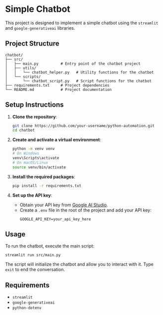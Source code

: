 # Simple Chatbot

This project is designed to implement a simple chatbot using the `streamlit` and `google-generativeai` libraries.

## Project Structure

```
chatbot/
├── src/
│   ├── main.py          # Entry point of the chatbot project
│   ├── utils/
│   │   └── chatbot_helper.py   # Utility functions for the chatbot
│   └── scripts/
│       └── chatbot_script.py   # Script functions for the chatbot
├── requirements.txt     # Project dependencies
└── README.md            # Project documentation
```

## Setup Instructions

1. **Clone the repository**:
   ```sh
   git clone https://github.com/your-username/python-automation.git
   cd chatbot
   ```

2. **Create and activate a virtual environment**:
   ```sh
   python -m venv venv
   # On Windows
   venv\Scripts\activate
   # On macOS/Linux
   source venv/bin/activate
   ```

3. **Install the required packages**:
   ```sh
   pip install -r requirements.txt
   ```

4. **Set up the API key**:
   - Obtain your API key from [Google AI Studio](https://aistudio.google.com/apikey).
   - Create a `.env` file in the root of the project and add your API key:
     ```
     GOOGLE_API_KEY=your_api_key_here
     ```

## Usage

To run the chatbot, execute the main script:
```
streamlit run src/main.py
```

The script will initialize the chatbot and allow you to interact with it. Type `exit` to end the conversation.

## Requirements

- `streamlit`
- `google-generativeai`
- `python-dotenv`
